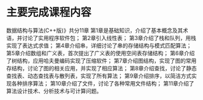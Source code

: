 # 主要完成课程内容
数据结构与算法(C++版)》共分11章
        第1章是基础知识，介绍了基本概念及其术语，并讨论了实用程序软件包；
        第2章引入线性表；
        第3章介绍了栈和队列，用栈实现了表达式求值；
        第4章介绍串，详细讨论了串的存储结构与模式匹配算法；
        第5章介绍数组和广义表，首次提出了广义表的使用空间表存储结构；
        第6章介绍了树结构，应用哈夫曼编码实现了压缩软件；
        第7章介绍图结构，实现了图的常用存结构，讨论了图的相关应用，并实现了相应算法；
        第8章介绍查找，讨论了静态查找表、动态查找表与散列表，实现了所有算法；
        第9章介绍排序，以简洁方式实现各种排序算法；
        第10章介绍了文件，讨论了各种常用文件结构；
        第11章介绍了算法设计技术、分析技术与可计算问题。
